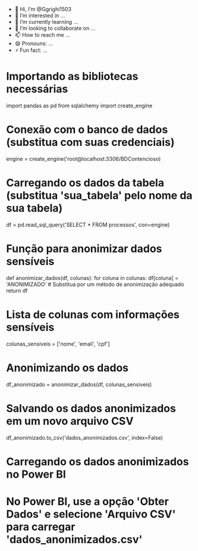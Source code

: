 - 👋 Hi, I’m @Ggrighi1503
- 👀 I’m interested in ...
- 🌱 I’m currently learning ...
- 💞️ I’m looking to collaborate on ...
- 📫 How to reach me ...
- 😄 Pronouns: ...
- ⚡ Fun fact: ...

<!---
Ggrighi1503/Ggrighi1503 is a ✨ special ✨ repository because its `README.md` (this file) appears on your GitHub profile.
You can click the Preview link to take a look at your changes.
--->
# Importando as bibliotecas necessárias
import pandas as pd
from sqlalchemy import create_engine

# Conexão com o banco de dados (substitua com suas credenciais)
engine = create_engine('root@localhost:3306/BDContencioso)

# Carregando os dados da tabela (substitua 'sua_tabela' pelo nome da sua tabela)
df = pd.read_sql_query('SELECT * FROM processos', con=engine)

# Função para anonimizar dados sensíveis
def anonimizar_dados(df, colunas):
    for coluna in colunas:
        df[coluna] = 'ANONIMIZADO'  # Substitua por um método de anonimização adequado
    return df

# Lista de colunas com informações sensíveis
colunas_sensiveis = ['nome', 'email', 'cpf']

# Anonimizando os dados
df_anonimizado = anonimizar_dados(df, colunas_sensiveis)

# Salvando os dados anonimizados em um novo arquivo CSV
df_anonimizado.to_csv('dados_anonimizados.csv', index=False)

# Carregando os dados anonimizados no Power BI
# No Power BI, use a opção 'Obter Dados' e selecione 'Arquivo CSV' para carregar 'dados_anonimizados.csv'

